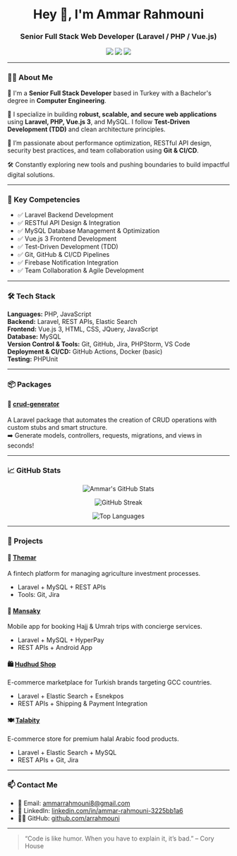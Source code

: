 <h1 align="center">Hey 👋, I'm Ammar Rahmouni</h1>
<h3 align="center">Senior Full Stack Web Developer (Laravel / PHP / Vue.js)</h3>

<p align="center">
  <a href="mailto:ammarrahmouni8@gmail.com"><img src="https://img.shields.io/badge/Email-D14836?style=flat&logo=gmail&logoColor=white" /></a>
  <a href="https://linkedin.com/in/ammar-rahmouni-3225bb1a6"><img src="https://img.shields.io/badge/LinkedIn-0077B5?style=flat&logo=linkedin&logoColor=white" /></a>
  <a href="https://github.com/arrahmouni"><img src="https://img.shields.io/badge/GitHub-100000?style=flat&logo=github&logoColor=white" /></a>
</p>

---

### 👨‍💻 About Me

🔧 I'm a **Senior Full Stack Developer** based in Turkey with a Bachelor's degree in **Computer Engineering**.

🚀 I specialize in building **robust, scalable, and secure web applications** using **Laravel, PHP, Vue.js 3**, and MySQL. I follow **Test-Driven Development (TDD)** and clean architecture principles.

🔐 I’m passionate about performance optimization, RESTful API design, security best practices, and team collaboration using **Git & CI/CD**.

🛠️ Constantly exploring new tools and pushing boundaries to build impactful digital solutions.

---

### 🧠 Key Competencies

- ✅ Laravel Backend Development
- ✅ RESTful API Design & Integration
- ✅ MySQL Database Management & Optimization
- ✅ Vue.js 3 Frontend Development
- ✅ Test-Driven Development (TDD)
- ✅ Git, GitHub & CI/CD Pipelines
- ✅ Firebase Notification Integration
- ✅ Team Collaboration & Agile Development

---

### 🛠 Tech Stack

**Languages:** PHP, JavaScript  
**Backend:** Laravel, REST APIs, Elastic Search  
**Frontend:** Vue.js 3, HTML, CSS, JQuery, JavaScript  
**Database:** MySQL  
**Version Control & Tools:** Git, GitHub, Jira, PHPStorm, VS Code  
**Deployment & CI/CD:** GitHub Actions, Docker (basic)  
**Testing:** PHPUnit  

---

### 📦 Packages

#### 🔧 [crud-generator](https://github.com/arrahmouni/crud-generator)
A Laravel package that automates the creation of CRUD operations with custom stubs and smart structure.  
➡️ Generate models, controllers, requests, migrations, and views in seconds!

---

### 📈 GitHub Stats

<p align="center">
  <img src="https://github-readme-stats.vercel.app/api?username=arrahmouni&show_icons=true&theme=radical" alt="Ammar's GitHub Stats" />
</p>

<p align="center">
  <img src="https://github-readme-streak-stats.herokuapp.com/?user=arrahmouni&theme=radical" alt="GitHub Streak" />
</p>

<p align="center">
  <img src="https://github-readme-stats.vercel.app/api/top-langs/?username=arrahmouni&layout=compact&theme=radical" alt="Top Languages" />
</p>

---

### 💼 Projects

#### 🌱 [Themar](https://themar.sa/)
A fintech platform for managing agriculture investment processes.

- Laravel + MySQL + REST APIs  
- Tools: Git, Jira

#### 🕋 [Mansaky](https://play.google.com/store/apps/details?id=com.mansaky.app&hl=tr&gl=US)
Mobile app for booking Hajj & Umrah trips with concierge services.

- Laravel + MySQL + HyperPay  
- REST APIs + Android App

#### 🛍 [Hudhud Shop](https://hudhudshop.com/)
E-commerce marketplace for Turkish brands targeting GCC countries.

- Laravel + Elastic Search + Esnekpos  
- REST APIs + Shipping & Payment Integration

#### 🍽 [Talabity](https://talabity.com/)
E-commerce store for premium halal Arabic food products.

- Laravel + Elastic Search + MySQL  
- REST APIs + Git, Jira

---

### 📫 Contact Me

- 📧 Email: ammarrahmouni8@gmail.com  
- 💼 LinkedIn: [linkedin.com/in/ammar-rahmouni-3225bb1a6](https://linkedin.com/in/ammar-rahmouni-3225bb1a6)  
- 🧑‍💻 GitHub: [github.com/arrahmouni](https://github.com/arrahmouni)

---

> “Code is like humor. When you have to explain it, it’s bad.” – Cory House
